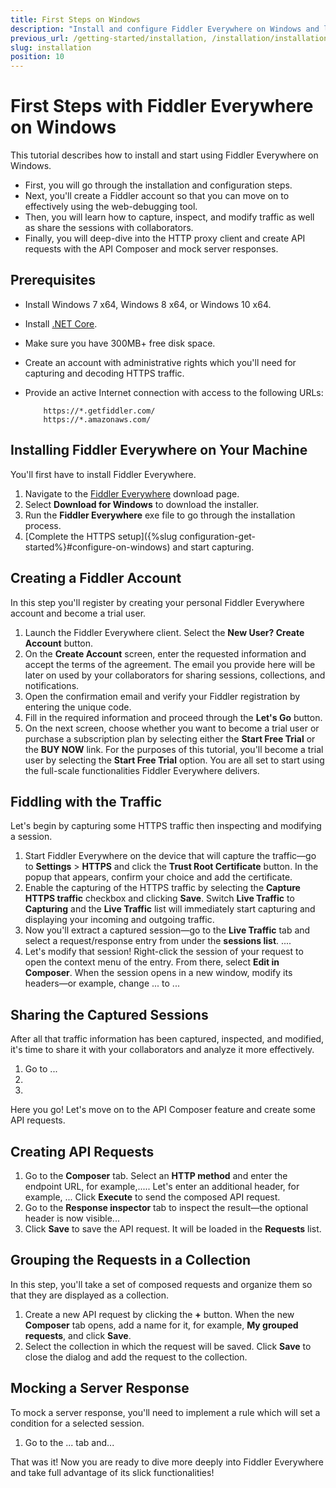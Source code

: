 ```yaml
---
title: First Steps on Windows
description: "Install and configure Fiddler Everywhere on Windows and learn how to capture, inspect, and modify the HTTPS traffic, create API requests, mock server responses, and collaborate to analyze data more effectively."
previous_url: /getting-started/installation, /installation/installation-procedure
slug: installation
position: 10
---
```


# First Steps with Fiddler Everywhere on Windows

This tutorial describes how to install and start using Fiddler Everywhere on Windows.

* First, you will go through the installation and configuration steps.
* Next, you'll create a Fiddler account so that you can move on to effectively using the web-debugging tool.
* Then, you will learn how to capture, inspect, and modify traffic as well as share the sessions with collaborators.
* Finally, you will deep-dive into the HTTP proxy client and create API requests with the API Composer and mock server responses.

## Prerequisites

- Install Windows 7 x64, Windows 8 x64, or Windows 10 x64.
- Install [.NET Core](https://docs.microsoft.com/en-us/dotnet/core/install/windows#additional-deps).
- Make sure you have 300MB+ free disk space.
- Create an account with administrative rights which you'll need for capturing and decoding HTTPS traffic.
- Provide an active Internet connection with access to the following URLs:

    ```
        https://*.getfiddler.com/
        https://*.amazonaws.com/
    ```

## Installing Fiddler Everywhere on Your Machine

You'll first have to install Fiddler Everywhere.

1. Navigate to the [Fiddler Everywhere](https://www.telerik.com/download/fiddler-everywhere) download page.
1. Select **Download for Windows** to download the installer.
1. Run the **Fiddler Everywhere** exe file to go through the installation process.
1. [Complete the HTTPS setup]({%slug configuration-get-started%}#configure-on-windows) and start capturing.

## Creating a Fiddler Account

In this step you'll register by creating your personal Fiddler Everywhere account and become a trial user.   

1. Launch the Fiddler Everywhere client. Select the **New User? Create Account** button.
1. On the **Create Account** screen, enter the requested information and accept the terms of the agreement. The email you provide here will be later on used by your collaborators for sharing sessions, collections, and notifications.
1. Open the confirmation email and verify your Fiddler registration by entering the unique code.
1. Fill in the required information and proceed through the **Let's Go** button.
1. On the next screen, choose whether you want to become a trial user or purchase a subscription plan by selecting either the **Start Free Trial** or the **BUY NOW** link. For the purposes of this tutorial, you'll become a trial user by selecting the **Start Free Trial** option. You are all set to start using the full-scale functionalities Fiddler Everywhere delivers.

## Fiddling with the Traffic

Let's begin by capturing some HTTPS traffic then inspecting and modifying a session.

1. Start Fiddler Everywhere on the device that will capture the traffic&mdash;go to **Settings** > **HTTPS** and click the **Trust Root Certificate** button. In the popup that appears, confirm your choice and add the certificate.
1. Enable the capturing of the HTTPS traffic by selecting the **Capture HTTPS traffic** checkbox and clicking **Save**. Switch **Live Traffic** to **Capturing** and the **Live Traffic** list will immediately start capturing and displaying your incoming and outgoing traffic.
1. Now you'll extract a captured session&mdash;go to the **Live Traffic** tab and select a request/response entry from under the **sessions list**. ....
1. Let's modify that session! Right-click the session of your request to open the context menu of the entry. From there, select **Edit in Composer**. When the session opens in a new window, modify its headers&mdash;or example, change ... to ...

## Sharing the Captured Sessions

After all that traffic information has been captured, inspected, and modified, it's time to share it with your collaborators and analyze it more effectively.

1. Go to ...
1.
1.

Here you go! Let's move on to the API Composer feature and create some API requests.

## Creating API Requests

1. Go to the **Composer** tab. Select an **HTTP method** and enter the endpoint URL, for example,..... Let's enter an additional header, for example, ... Click **Execute** to send the composed API request.
1. Go to the **Response inspector** tab to inspect the result&mdash;the optional header is now visible...
1. Click **Save** to save the API request. It will be loaded in the **Requests** list.

## Grouping the Requests in a Collection

In this step, you'll take a set of composed requests and organize them so that they are displayed as a collection.  

1. Create a new API request by clicking the **+** button. When the new **Composer** tab opens, add a name for it, for example, **My grouped requests**, and click **Save**.
1. Select the collection in which the request will be saved. Click **Save** to close the dialog and add the request to the collection.

## Mocking a Server Response

To mock a server response, you'll need to implement a rule which will set a condition for a selected session.

1. Go to the ... tab and...

That was it! Now you are ready to dive more deeply into Fiddler Everywhere and take full advantage of its slick functionalities!
